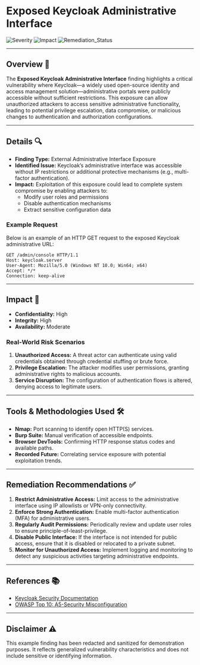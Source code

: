 # Exposed Keycloak Administrative Interface

![Severity](https://img.shields.io/badge/Severity-Critical-red) ![Impact](https://img.shields.io/badge/Impact-High-important) ![Remediation_Status](https://img.shields.io/badge/Remediation-Open-orange)

---

## Overview 📖

The **Exposed Keycloak Administrative Interface** finding highlights a critical vulnerability where Keycloak—a widely used open-source identity and access management solution—administrative portals were publicly accessible without sufficient restrictions. This exposure can allow unauthorized attackers to access sensitive administrative functionality, leading to potential privilege escalation, data compromise, or malicious changes to authentication and authorization configurations.

---

## Details 🔍

- **Finding Type:** External Administrative Interface Exposure
- **Identified Issue:** Keycloak’s administrative interface was accessible without IP restrictions or additional protective mechanisms (e.g., multi-factor authentication).
- **Impact:** Exploitation of this exposure could lead to complete system compromise by enabling attackers to:
  - Modify user roles and permissions
  - Disable authentication mechanisms
  - Extract sensitive configuration data

### Example Request
Below is an example of an HTTP GET request to the exposed Keycloak administrative URL:

```http
GET /admin/console HTTP/1.1
Host: keycloak.server
User-Agent: Mozilla/5.0 (Windows NT 10.0; Win64; x64)
Accept: */*
Connection: keep-alive
```

---

## Impact 🚨

- **Confidentiality:** High
- **Integrity:** High
- **Availability:** Moderate

### Real-World Risk Scenarios

1. **Unauthorized Access:** A threat actor can authenticate using valid credentials obtained through credential stuffing or brute force.
2. **Privilege Escalation:** The attacker modifies user permissions, granting administrative rights to malicious accounts.
3. **Service Disruption:** The configuration of authentication flows is altered, denying access to legitimate users.

---

## Tools & Methodologies Used 🛠️

- **Nmap:** Port scanning to identify open HTTP(S) services.
- **Burp Suite:** Manual verification of accessible endpoints.
- **Browser DevTools:** Confirming HTTP response status codes and available paths.
- **Recorded Future:** Correlating service exposure with potential exploitation trends.

---

## Remediation Recommendations ✅

1. **Restrict Administrative Access:** Limit access to the administrative interface using IP allowlists or VPN-only connectivity.
2. **Enforce Strong Authentication:** Enable multi-factor authentication (MFA) for administrative users.
3. **Regularly Audit Permissions:** Periodically review and update user roles to ensure principle-of-least-privilege.
4. **Disable Public Interface:** If the interface is not intended for public access, ensure that it is disabled or relocated to a private subnet.
5. **Monitor for Unauthorized Access:** Implement logging and monitoring to detect any suspicious activities targeting administrative endpoints.

---

## References 📚

- [Keycloak Security Documentation](https://www.keycloak.org/docs/latest/server_admin/#security)
- [OWASP Top 10: A5-Security Misconfiguration](https://owasp.org/www-project-top-ten/)

---

## Disclaimer ⚠️

This example finding has been redacted and sanitized for demonstration purposes. It reflects generalized vulnerability characteristics and does not include sensitive or identifying information.

